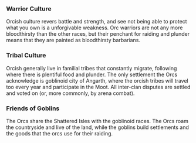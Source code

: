  ### Warrior Culture
 
 Orcish culture revers battle and strength, and see not being able to protect what you own is a unforgivable weakness. Orc warriors are not any more bloodthirsty than the other races, but their penchant for raiding and plunder means that they are painted as bloodthirsty barbarians.
 
 ### Tribal Culture
 
 Orcish generally live in familial tribes that constantly migrate, following where there is plentiful food and plunder. The only settlement the Orcs acknowledge is goblinoid city of Angarth, where the orcish tribes will travel too every year and participate in the Moot. All inter-clan disputes are settled and voted on (or, more commonly, by arena combat).
 
 ### Friends of Goblins
 
 The Orcs share the Shattered Isles with the goblinoid races. The Orcs roam the countryside and live of the land, while the goblins build settlements and the goods that the orcs use for their raiding.
 